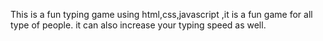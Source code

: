 This is a fun typing game using html,css,javascript ,it is a fun game for all type of people. it can also increase your typing speed as well.
